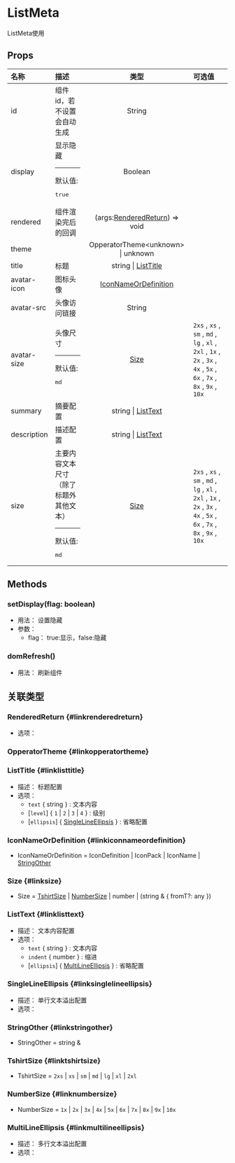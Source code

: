# ListMeta


ListMeta使用

## Props


<div class="props">

| 名称        | 描述                                                               |                           类型                          | 可选值                                                                                                                  |
| :---------- | :----------------------------------------------------------------- | :-----------------------------------------------------: | :---------------------------------------------------------------------------------------------------------------------- |
| id          | 组件id，若不设置会自动生成                                         |                          String                         |                                                                                                                         |
| display     | 显示隐藏<hr>默认值:<br><pre>true</pre>                             |                         Boolean                         |                                                                                                                         |
| rendered    | 组件渲染完后的回调                                                 | (args:[RenderedReturn](#linkrenderedreturn)) =&gt; void |                                                                                                                         |
| theme       |                                                                    |         OpperatorTheme&lt;unknown&gt; \| unknown        |                                                                                                                         |
| title       | 标题                                                               |          string \| [ListTitle](#linklisttitle)          |                                                                                                                         |
| avatar-icon | 图标头像                                                           |    [IconNameOrDefinition](#linkiconnameordefinition)    |                                                                                                                         |
| avatar-src  | 头像访问链接                                                       |                          String                         |                                                                                                                         |
| avatar-size | 头像尺寸<hr>默认值:<br><pre>md</pre>                               |                    [Size](#linksize)                    | `2xs` , `xs` , `sm` , `md` , `lg` , `xl` , `2xl` , `1x` , `2x` , `3x` , `4x` , `5x` , `6x` , `7x` , `8x` , `9x` , `10x` |
| summary     | 摘要配置                                                           |           string \| [ListText](#linklisttext)           |                                                                                                                         |
| description | 描述配置                                                           |           string \| [ListText](#linklisttext)           |                                                                                                                         |
| size        | 主要内容文本尺寸（除了标题外其他文本）<hr>默认值:<br><pre>md</pre> |                    [Size](#linksize)                    | `2xs` , `xs` , `sm` , `md` , `lg` , `xl` , `2xl` , `1x` , `2x` , `3x` , `4x` , `5x` , `6x` , `7x` , `8x` , `9x` , `10x` |

</div>



## Methods

### setDisplay(flag: boolean)
- 用法： 设置隐藏
- 参数：
	 - flag： true:显示，false:隐藏

### domRefresh()
- 用法： 刷新组件

## 关联类型



### RenderedReturn {#linkrenderedreturn}

- 选项：

### OpperatorTheme {#linkopperatortheme}


### ListTitle {#linklisttitle}

- 描述： 标题配置
- 选项：
	 - `text` { string } : 文本内容
	 - [`level`] { `1` \| `2` \| `3` \| `4` } : 级别
	 - [`ellipsis`] { [SingleLineEllipsis](#linksinglelineellipsis) } : 省略配置

### IconNameOrDefinition {#linkiconnameordefinition}

- IconNameOrDefinition = 	 IconDefinition \| IconPack \| IconName \| [StringOther](#linkstringother)

### Size {#linksize}

- Size = 	 [TshirtSize](#linktshirtsize) \| [NumberSize](#linknumbersize) \| number \| (string &amp; { fromT?: any })

### ListText {#linklisttext}

- 描述： 文本内容配置
- 选项：
	 - `text` { string } : 文本内容
	 - `indent` { number } : 缩进
	 - [`ellipsis`] { [MultiLineEllipsis](#linkmultilineellipsis) } : 省略配置

### SingleLineEllipsis {#linksinglelineellipsis}

- 描述： 单行文本溢出配置
- 选项：

### StringOther {#linkstringother}

- StringOther = 	 string \& 

### TshirtSize {#linktshirtsize}

- TshirtSize = 	 `2xs` \| `xs` \| `sm` \| `md` \| `lg` \| `xl` \| `2xl`

### NumberSize {#linknumbersize}

- NumberSize = 	 `1x` \| `2x` \| `3x` \| `4x` \| `5x` \| `6x` \| `7x` \| `8x` \| `9x` \| `10x`

### MultiLineEllipsis {#linkmultilineellipsis}

- 描述： 多行文本溢出配置
- 选项：